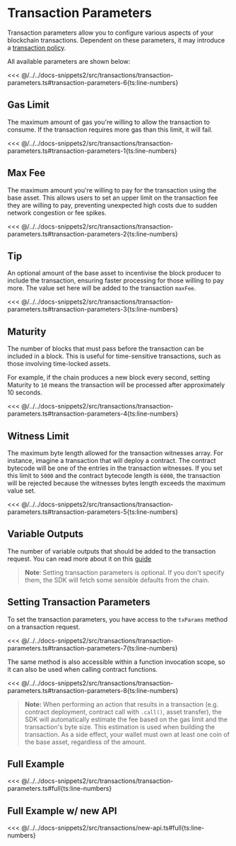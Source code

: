 # Transaction Parameters

Transaction parameters allow you to configure various aspects of your blockchain transactions. Dependent on these parameters, it may introduce a [transaction policy](./transaction-policies.md).

All available parameters are shown below:

<<< @/../../docs-snippets2/src/transactions/transaction-parameters.ts#transaction-parameters-6{ts:line-numbers}

## Gas Limit

The maximum amount of gas you're willing to allow the transaction to consume. If the transaction requires more gas than this limit, it will fail.

<<< @/../../docs-snippets2/src/transactions/transaction-parameters.ts#transaction-parameters-1{ts:line-numbers}

## Max Fee

The maximum amount you're willing to pay for the transaction using the base asset. This allows users to set an upper limit on the transaction fee they are willing to pay, preventing unexpected high costs due to sudden network congestion or fee spikes.

<<< @/../../docs-snippets2/src/transactions/transaction-parameters.ts#transaction-parameters-2{ts:line-numbers}

## Tip

An optional amount of the base asset to incentivise the block producer to include the transaction, ensuring faster processing for those willing to pay more. The value set here will be added to the transaction `maxFee`.

<<< @/../../docs-snippets2/src/transactions/transaction-parameters.ts#transaction-parameters-3{ts:line-numbers}

## Maturity

The number of blocks that must pass before the transaction can be included in a block. This is useful for time-sensitive transactions, such as those involving time-locked assets.

For example, if the chain produces a new block every second, setting Maturity to `10` means the transaction will be processed after approximately 10 seconds.

<<< @/../../docs-snippets2/src/transactions/transaction-parameters.ts#transaction-parameters-4{ts:line-numbers}

## Witness Limit

The maximum byte length allowed for the transaction witnesses array. For instance, imagine a transaction that will deploy a contract. The contract bytecode will be one of the entries in the transaction witnesses. If you set this limit to `5000` and the contract bytecode length is `6000`, the transaction will be rejected because the witnesses bytes length exceeds the maximum value set.

<<< @/../../docs-snippets2/src/transactions/transaction-parameters.ts#transaction-parameters-5{ts:line-numbers}

## Variable Outputs

The number of variable outputs that should be added to the transaction request. You can read more about it on this [guide](../contracts/variable-outputs.md)

> **Note**: Setting transaction parameters is optional. If you don't specify them, the SDK will fetch some sensible defaults from the chain.

## Setting Transaction Parameters

To set the transaction parameters, you have access to the `txParams` method on a transaction request.

<<< @/../../docs-snippets2/src/transactions/transaction-parameters.ts#transaction-parameters-7{ts:line-numbers}

The same method is also accessible within a function invocation scope, so it can also be used when calling contract functions.

<<< @/../../docs-snippets2/src/transactions/transaction-parameters.ts#transaction-parameters-8{ts:line-numbers}

> **Note:** When performing an action that results in a transaction (e.g. contract deployment, contract call with `.call()`, asset transfer), the SDK will automatically estimate the fee based on the gas limit and the transaction's byte size. This estimation is used when building the transaction. As a side effect, your wallet must own at least one coin of the base asset, regardless of the amount.

## Full Example

<<< @/../../docs-snippets2/src/transactions/transaction-parameters.ts#full{ts:line-numbers}

## Full Example w/ new API

<<< @/../../docs-snippets2/src/transactions/new-api.ts#full{ts:line-numbers}
